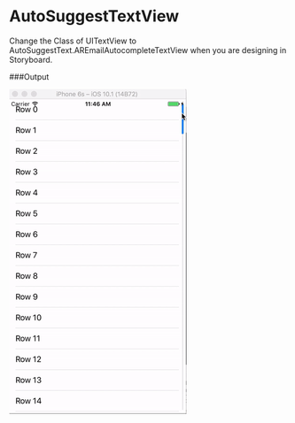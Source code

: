# AutoSuggestTextView

Change the Class of UITextView to AutoSuggestText.AREmailAutocompleteTextView when you are designing in Storyboard. 

###Output

![](https://github.com/guntidheerajkumar/AutoSuggestTextView/blob/master/Output.gif)

